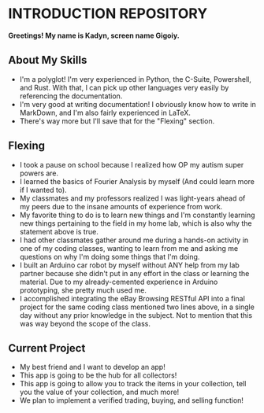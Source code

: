 # **INTRODUCTION REPOSITORY**

**Greetings! My name is Kadyn, screen name Gigoiy.**

## About My Skills

- I'm a polyglot! I'm very experienced in Python, the C-Suite, Powershell, and Rust. With that, I can pick up other languages very easily by referencing the documentation.
- I'm very good at writing documentation! I obviously know how to write in MarkDown, and I'm also fairly experienced in LaTeX.
- There's way more but I'll save that for the "Flexing" section.

## Flexing

- I took a pause on school because I realized how OP my autism super powers are.
- I learned the basics of Fourier Analysis by myself (And could learn more if I wanted to).
- My classmates and my professors realized I was light-years ahead of my peers due to the insane amounts of experience from work.
- My favorite thing to do is to learn new things and I'm constantly learning new things pertaining to the field in my home lab, which is also why the statement above is true.
- I had other classmates gather around me during a hands-on activity in one of my coding classes, wanting to learn from me and asking me questions on why I'm doing some things that I'm doing.
- I built an Arduino car robot by myself without ANY help from my lab partner because she didn't put in any effort in the class or learning the material. Due to my already-cemented experience in Arduino prototyping, she pretty much used me.
- I accomplished integrating the eBay Browsing RESTful API into a final project for the same coding class mentioned two lines above, in a single day without any prior knowledge in the subject. Not to mention that this was way beyond the scope of the class.

## Current Project

- My best friend and I want to develop an app!
- This app is going to be the hub for all collectors!
- This app is going to allow you to track the items in your collection, tell you the value of your collection, and much more!
- We plan to implement a verified trading, buying, and selling function!

<!---
gigoiy/gigoiy is a ✨ special ✨ repository because its `README.md` (this file) appears on your GitHub profile.
You can click the Preview link to take a look at your changes.
--->
